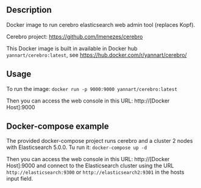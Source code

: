 ## Description
Docker image to run cerebro elasticsearch web admin tool (replaces Kopf).

Cerebro project: https://github.com/lmenezes/cerebro

This Docker image is built in available in Docker hub `yannart/cerebro:latest`, see https://hub.docker.com/r/yannart/cerebro/

## Usage
To run the image:
`docker run -p 9000:9000 yannart/cerebro:latest`

Then you can access the web console in this URL: http://[Docker Host]:9000

## Docker-compose example

The provided docker-compose project runs cerebro and a cluster 2 nodes with Elasticsearch 5.0.0.
Tu run it:
`docker-compose up -d`

Then you can access the web console in this URL: http://[Docker Host]:9000 and connect to the Elasticsearch cluster using the URL `http://elasticsearch:9300` or `http://elasticsearch2:9301` in the hosts input field.
